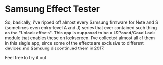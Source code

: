 # Samsung Effect Tester
So, basically, i've ripped off almost every Samsung firmware for Note and S (sometimes even entry-level A and J) series that ever contained such thing as the "Unlock effects".
This app is supposed to be a LSPosed/Good Lock module that enables these on lockscreen.
I've collected almost all of them in this single app, since some of the effects are exclusive to different devices and Samsung discontinued them in 2017.

Feel free to try it out